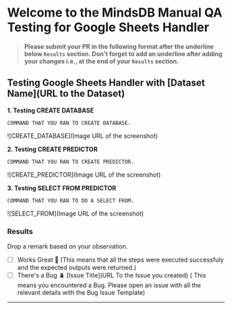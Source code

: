 # Welcome to the MindsDB Manual QA Testing for Google Sheets Handler

> **Please submit your PR in the following format after the underline below `Results` section. Don't forget to add an underline after adding your changes i.e., at the end of your `Results` section.**

## Testing Google Sheets Handler with [Dataset Name](URL to the Dataset)

**1. Testing CREATE DATABASE**

```
COMMAND THAT YOU RAN TO CREATE DATABASE.
```

![CREATE_DATABASE](Image URL of the screenshot)

**2. Testing CREATE PREDICTOR**

```
COMMAND THAT YOU RAN TO CREATE PREDICTOR.
```

![CREATE_PREDICTOR](Image URL of the screenshot)

**3. Testing SELECT FROM PREDICTOR**

```
COMMAND THAT YOU RAN TO DO A SELECT FROM.
```

![SELECT_FROM](Image URL of the screenshot)

### Results

Drop a remark based on your observation.
- [ ] Works Great 💚 (This means that all the steps were executed successfuly and the expected outputs were returned.)
- [ ] There's a Bug 🪲 [Issue Title](URL To the Issue you created) ( This means you encountered a Bug. Please open an issue with all the relevant details with the Bug Issue Template)

---